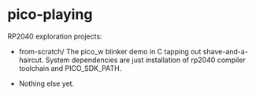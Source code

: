 # pico-playing
RP2040 exploration projects:
 - from-scratch/
   The pico_w blinker demo in C tapping out shave-and-a-haircut. System dependencies are just installation of rp2040 compiler toolchain and PICO_SDK_PATH.

 - Nothing else yet.
